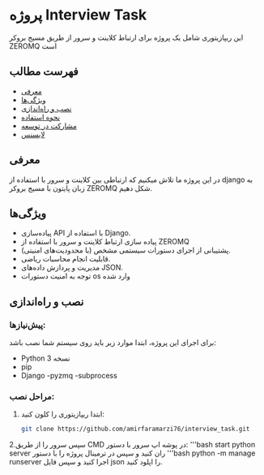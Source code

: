 # پروژه Interview Task

این ریپازیتوری شامل یک پروژه برای ارتباط کلاینت و سرور از طریق مسیج بروکر ZEROMQ است

## فهرست مطالب
- [معرفی](#معرفی)
- [ویژگی‌ها](#ویژگی‌ها)
- [نصب و راه‌اندازی](#نصب-و-راه‌اندازی)
- [نحوه استفاده](#نحوه-استفاده)
- [مشارکت در توسعه](#مشارکت-در-توسعه)
- [لایسنس](#لایسنس)

## معرفی
در این پروژه ما تلاش میکنیم که ارتباطی بین کلاینت و سرور با استفاده از django به زبان پایتون با مسیج بروکر ZEROMQ شکل دهیم.
## ویژگی‌ها
- پیاده‌سازی API با استفاده از Django.
- پیاده سازی ارتباط کلاینت و سرور با استفاده از ZEROMQ
- پشتیبانی از اجرای دستورات سیستمی مشخص (با محدودیت‌های امنیتی).
- قابلیت انجام محاسبات ریاضی.
- مدیریت و پردازش داده‌های JSON.
- توجه به امنیت دستورات os وارد شده 

## نصب و راه‌اندازی

### پیش‌نیازها:
برای اجرای این پروژه، ابتدا موارد زیر باید روی سیستم شما نصب باشد:
- Python نسخه 3
- pip
- Django
-pyzmq
-subprocess

### مراحل نصب:

1. ابتدا ریپازیتوری را کلون کنید:
   ```bash
   git clone https://github.com/amirfaramarzi76/interview_task.git
2.سپس سرور را از طریق CMD در پوشه اپ سرور با دستور:
'''bash 
start python server
ران کنید
و سپس در ترمینال پروژه را با دستور 
'''bash 
python -m manage runserver
اجرا کنید و سپس فایل json را اپلود کنید.
